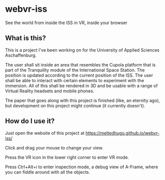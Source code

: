 # webvr-iss
See the world from inside the ISS in VR, inside your browser

## What is this?
This is a project I've been working on for the University of Applied Sciences Aschaffenburg.

The user shall sit inside an area that resembles the Cupola platform that is part of the Tranquility module of the International Space Station. The position is updated according to the current position of the ISS. The user shall be able to interact with certain elements to experiment with the immersion. All of this shall be rendered in 3D and be usable with a range of Virtual Reality headsets and mobile phones.

The paper that goes along with this project is finished (like, an eternity ago), but development on this project might continue (it currently doesn't).

## How do I use it?

Just open the website of this project at https://meltedhugo.github.io/webvr-iss/

Click and drag your mouse to change your view.

Press the VR icon in the lower right corner to enter VR mode.

Press Ctrl+Alt+i to enter inspection mode, a debug view of A-Frame, where you can fiddle around with all the objects.
